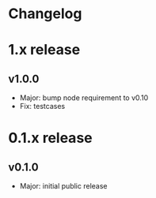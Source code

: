 
Changelog
=========

# 1.x release

## v1.0.0

- Major: bump node requirement to v0.10
- Fix: testcases


# 0.1.x release

## v0.1.0

- Major: initial public release

